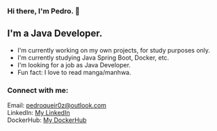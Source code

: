 ### Hi there, I'm Pedro. 👋

## I'm a Java Developer.
- I'm currently working on my own projects, for study purposes only.
- I'm currently studying Java Spring Boot, Docker, etc.
- I'm looking for a job as Java Developer.
- Fun fact: I love to read manga/manhwa.

### Connect with me:


Email: pedroqueir0z@outlook.com <br />
LinkedIn: [My LinkedIn](https://www.linkedin.com/in/pedro-henrique-queiroz/)<br />
DockerHub: [My DockerHub](https://hub.docker.com/u/pedroqueiroz1)
<br />
<br />
